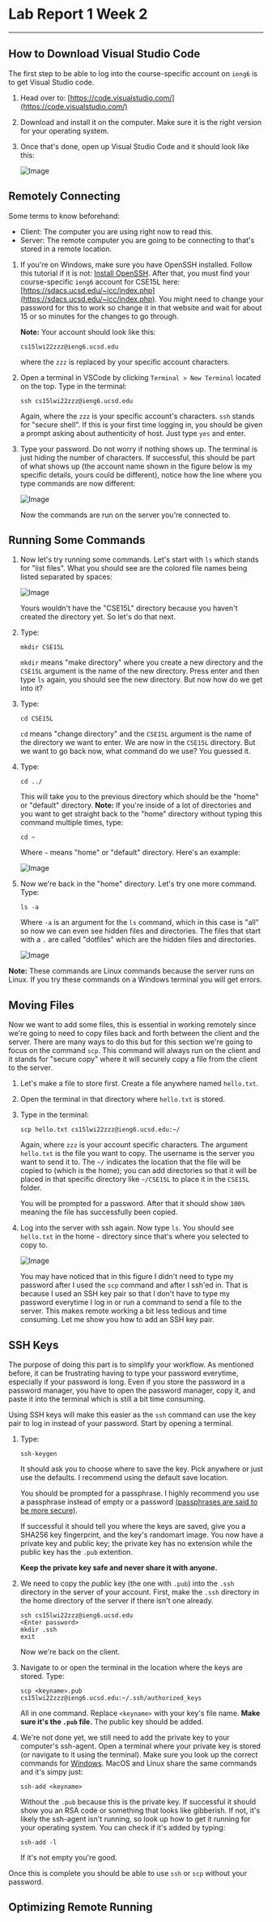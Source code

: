 # Lab Report 1 Week 2
---
## How to Download Visual Studio Code

The first step to be able to log into the course-specific account on `ieng6` is to get Visual Studio code.

1. Head over to: [https://code.visualstudio.com/](https://code.visualstudio.com/)
2. Download and install it on the computer. Make sure it is the right version for your operating system.
3. Once that's done, open up Visual Studio Code and it should look like this:


    ![Image](/lab1week2ss/Figure1.png)

## Remotely Connecting

Some terms to know beforehand:
* Client: The computer you are using right now to read this.
* Server: The remote computer you are going to be connecting to that's stored in a remote location.
1. If you're on Windows, make sure you have OpenSSH installed. Follow this tutorial if it is not:
[Install OpenSSH](https://docs.microsoft.com/en-us/windows-server/administration/openssh/openssh_install_firstuse). After that, you must find your course-specific `ieng6` account for CSE15L here: [https://sdacs.ucsd.edu/~icc/index.php](https://sdacs.ucsd.edu/~icc/index.php). You might need to change your password for this to work so change it in that website and wait for about 15 or so minutes for the changes to go through.

    **Note:** Your account should look like this: 
    ```
    cs15lwi22zzz@ieng6.ucsd.edu
    ```
    where the `zzz` is replaced by your specific account characters.

2.  Open a terminal in VSCode by clicking `Terminal > New Terminal` located on the top. Type in the terminal:
    ```
    ssh cs15lwi22zzz@ieng6.ucsd.edu
    ```
    Again, where the `zzz` is your specific account's characters. `ssh` stands for "secure shell". If this is your first time logging in, you should be given a prompt asking about authenticity of host. Just type `yes` and enter.

3. Type your password. Do not worry if nothing shows up. The terminal is just hiding the number of characters. If successful, this should be part of what shows up (the account name shown in the figure below is my specific details, yours could be different), notice how the line where you type commands are now different:


    ![Image](/lab1week2ss/Figure2.png)

    Now the commands are run on the server you're connected to.

## Running Some Commands

1. Now let's try running some commands. Let's start with `ls` which stands for "list files". What you should see are the colored file names being listed separated by spaces:

    ![Image](/lab1week2ss/Figure3.png)

    Yours wouldn't have the "CSE15L" directory because you haven't created the directory yet. So let's do that next. 

2. Type:

    ```
    mkdir CSE15L
    ```
    `mkdir` means "make directory" where you create a new directory and the `CSE15L` argument is the name of the new directory. Press enter and then type `ls` again, you should see the new directory. But now how do we get into it? 
    
3. Type:

    ```
    cd CSE15L
    ```
    `cd` means "change directory" and the `CSE15L` argument is the name of the directory we want to enter. We are now in the `CSE15L` directory. But we want to go back now, what command do we use? You guessed it.

4. Type:

    ```
    cd ../
    ```
    This will take you to the previous directory which should be the "home" or "default" directory. **Note:** If you're inside of a lot of directories and you want to get straight back to the "home" directory without typing this command multiple times, type:

    ```
    cd ~
    ```
    Where `~` means "home" or "default" directory. Here's an example:

    ![Image](/lab1week2ss/Figure4.png)

5. Now we're back in the "home" directory. Let's try one more command. Type:

    ```
    ls -a
    ```
    Where `-a` is an argument for the `ls` command, which in this case is "all" so now we can even see hidden files and directories. The files that start with a `.` are called "dotfiles" which are the hidden files and directories.

    ![Image](/lab1week2ss/Figure5.png)

**Note:** These commands are Linux commands because the server runs on Linux. If you try these commands on a Windows terminal you will get errors.

## Moving Files

Now we want to add some files, this is essential in working remotely since we're going to need to copy files back and forth between the client and the server. There are many ways to do this but for this section we're going to focus on the command `scp`. This command will always run on the client and it stands for "secure copy" where it will securely copy a file from the client to the server.

1. Let's make a file to store first. Create a file anywhere named `hello.txt`.

2. Open the terminal in that directory where `hello.txt` is stored.

3. Type in the terminal:

    ```
    scp hello.txt cs15lwi22zzz@ieng6.ucsd.edu:~/
    ```
    Again, where `zzz` is your account specific characters. The argument `hello.txt` is the file you want to copy. The username is the server you want to send it to. The `~/` indicates the location that the file will be copied to (which is the home); you can add directories so that it will be placed in that specific directory like `~/CSE15L` to place it in the `CSE15L` folder.
    
    You will be prompted for a password. After that it should show `100%` meaning the file has successfully been copied.

4. Log into the server with ssh again. Now type `ls`. You should see `hello.txt` in the home `~` directory since that's where you selected to copy to.

    ![Image](/lab1week2ss/Figure6.png)

    You may have noticed that in this figure I didn't need to type my password after I used the `scp` command and after I ssh'ed in. That is because I used an SSH key pair so that I don't have to type my password everytime I log in or run a command to send a file to the server. This makes remote working a bit less tedious and time consuming. Let me show you how to add an SSH key pair.

## SSH Keys

The purpose of doing this part is to simplify your workflow. As mentioned before, it can be frustrating having to type your password everytime, especially if your password is long. Even if you store the password in a password manager, you have to open the password manager, copy it, and paste it into the terminal which is still a bit time consuming.

Using SSH keys will make this easier as the `ssh` command can use the key pair to log in instead of your password. Start by opening a terminal.

1. Type:

    ```
    ssh-keygen
    ```

    It should ask you to choose where to save the key. Pick anywhere or just use the defaults. I recommend using the default save location.

    You should be prompted for a passphrase. I highly recommend you use a passphrase instead of empty or a password [(passphrases are said to be more secure)](https://www.zdnet.com/article/fbi-recommends-passphrases-over-password-complexity/).

    If successful it should tell you where the keys are saved, give you a SHA256 key fingerprint, and the key's randomart image. You now have a private key and public key; the private key has no extension while the public key has the `.pub` extention.

    **Keep the private key safe and never share it with anyone.**

2. We need to copy the *public* key (the one with `.pub`) into the `.ssh` directory in the server of your account. First, make the `.ssh` directory in the home directory of the server if there isn't one already.

    ```
    ssh cs15lwi22zzz@ieng6.ucsd.edu
    <Enter password>
    mkdir .ssh
    exit
    ```

    Now we're back on the client.

3. Navigate to or open the terminal in the location where the keys are stored. Type:

    ```
    scp <keyname>.pub cs15lwi22zzz@ieng6.ucsd.edu:~/.ssh/authorized_keys
    ```

    All in one command. Replace `<keyname>` with your key's file name. **Make sure it's the `.pub` file.** The public key should be added.

4. We're not done yet, we still need to add the private key to your computer's ssh-agent. Open a terminal where your private key is stored (or navigate to it using the terminal). Make sure you look up the correct commands for [Windows](https://docs.microsoft.com/en-us/windows-server/administration/openssh/openssh_keymanagement#user-key-generation). MacOS and Linux share the same commands and it's simpy just:

    ```
    ssh-add <keyname>
    ```

    Without the `.pub` because this is the private key. If successful it should show you an RSA code or something that looks like gibberish. If not, it's likely the ssh-agent isn't running, so look up how to get it running for your operating system. You can check if it's added by typing:

    ```
    ssh-add -l
    ```

    If it's not empty you're good. 

Once this is complete you should be able to use `ssh` or `scp` without your password.

## Optimizing Remote Running

